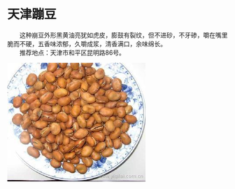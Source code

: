 # 天津蹦豆  

&emsp;&emsp;这种崩豆外形黑黄油亮犹如虎皮，膨鼓有裂纹，但不进砂，不牙碜，嚼在嘴里脆而不硬，五香味浓郁，久嚼成浆，清香满口，余味绵长。   
&emsp;&emsp;推荐地点：天津市和平区昆明路86号。   
  
![](https://raw.githubusercontent.com/szqq0512/Pic/main/img/202201212003311.png)  